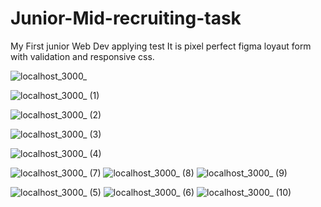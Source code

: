 # Junior-Mid-recruiting-task

My First junior Web Dev applying test
It is pixel perfect figma loyaut form with validation and responsive css.

![localhost_3000_](https://user-images.githubusercontent.com/61510461/225887653-d9178e4a-ba75-47e2-9f14-9bb15ef97376.png)

![localhost_3000_ (1)](https://user-images.githubusercontent.com/61510461/225887679-65937793-faad-4cae-9c5d-506cc45e5f68.png)

![localhost_3000_ (2)](https://user-images.githubusercontent.com/61510461/225887702-75200206-e460-4343-94db-1a41302c42e2.png)

![localhost_3000_ (3)](https://user-images.githubusercontent.com/61510461/225887723-9a3edbd9-92fe-4b3d-ab97-331f726793c9.png)

![localhost_3000_ (4)](https://user-images.githubusercontent.com/61510461/225887740-d4c179dc-0db0-4329-b411-11f7322c02e9.png)

![localhost_3000_ (7)](https://user-images.githubusercontent.com/61510461/225887784-cc0daae5-3d54-48ed-a80e-cc98a0c536b5.png)
![localhost_3000_ (8)](https://user-images.githubusercontent.com/61510461/225887811-1980e9cc-9929-464b-94cf-fd233fff1ba5.png)
![localhost_3000_ (9)](https://user-images.githubusercontent.com/61510461/225887831-b8762d3b-6c2c-4e65-bad4-650866edc0e8.png)

![localhost_3000_ (5)](https://user-images.githubusercontent.com/61510461/225887755-3cd5f2ae-aba2-416d-b3c6-33a87bfa33aa.png)
![localhost_3000_ (6)](https://user-images.githubusercontent.com/61510461/225887771-21e502a0-c9b0-4d12-a9ab-a865086436ac.png)
![localhost_3000_ (10)](https://user-images.githubusercontent.com/61510461/225887853-33068a12-e771-4c8f-ad8f-8cd91d513650.png)


